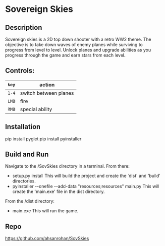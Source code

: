 # Sovereign Skies

## Description

Sovereign skies is a 2D top down shooter with a retro WW2 theme. The 
objective is to take down waves of enemy planes while surviving to 
progress from level to level. Unlock planes and upgrade abilities 
as you progress through the game and earn stars from each level.

## Controls:

| `key` | action|
|--|--|
| `1-4` | switch between planes |
|`LMB` | fire |
|`RMB` | special ability |

## Installation
pip install pyglet
pip install pyinstaller

## Build and Run
Navigate to the /SovSkies directory in a terminal. From there:

- setup.py install
    This will build the project and create the 'dist' and 'build' directories. 
- pyinstaller --onefile --add-data "resources;resources" main.py
    This will create the 'main.exe' file in the dist directory. 

From the /dist directory:
- main.exe
    This will run the game.

## Repo
https://github.com/ahsanrohan/SovSkies